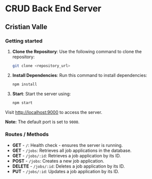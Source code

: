 # CRUD Back End Server

## Cristian Valle


### Getting started

1. **Clone the Repository**: Use the following command to clone the repository:
   ```bash
   git clone <repository_url>
   ```

2. **Install Dependencies**: Run this command to install dependencies:
    ```bash
    npm install
   ```

3. **Start**: Start the server using:
    ```bash
    npm start
   ```

Visit [http://localhost:9000](http://localhost:9000) to access the server.

**Note:** The default port is set to `9000`.


### Routes / Methods

- **GET** - `/`: Health check - ensures the server is running. 
- **GET** - `/jobs`: Retrieves all job applications in the database.
- **GET** - `/jobs/:id`: Retrieves a job application by its ID.
- **POST** - `/jobs`: Creates a new job application.
- **DELETE** - `/jobs/:id`: Deletes a job application by its ID.
- **PUT** - `/jobs/:id`: Updates a job application by its ID.

